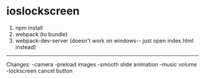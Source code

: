 # ioslockscreen

1. npm install
2. webpack (to bundle)
3. webpack-dev-server (doesn't work on windows-- just open index.html instead)

------

Changes:
-camera
-preload images
-smooth slide animation
-music volume
-lockscreen cancel button
